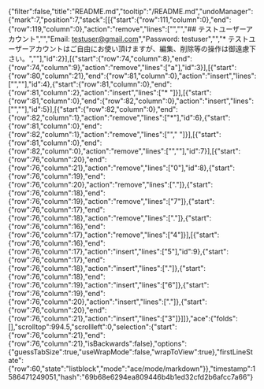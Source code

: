 {"filter":false,"title":"README.md","tooltip":"/README.md","undoManager":{"mark":7,"position":7,"stack":[[{"start":{"row":111,"column":0},"end":{"row":119,"column":0},"action":"remove","lines":["","","## テストユーザーアカウント","","Email: testuser@gmail.com","Password: testuser","","* テストユーザーアカウントはご自由にお使い頂けますが、編集、削除等の操作は御遠慮下さい。",""],"id":2}],[{"start":{"row":74,"column":8},"end":{"row":74,"column":9},"action":"remove","lines":["a"],"id":3}],[{"start":{"row":80,"column":21},"end":{"row":81,"column":0},"action":"insert","lines":["",""],"id":4},{"start":{"row":81,"column":0},"end":{"row":81,"column":2},"action":"insert","lines":["* "]}],[{"start":{"row":81,"column":0},"end":{"row":82,"column":0},"action":"insert","lines":["",""],"id":5}],[{"start":{"row":82,"column":0},"end":{"row":82,"column":1},"action":"remove","lines":["*"],"id":6},{"start":{"row":81,"column":0},"end":{"row":82,"column":1},"action":"remove","lines":[""," "]}],[{"start":{"row":81,"column":0},"end":{"row":82,"column":0},"action":"remove","lines":["",""],"id":7}],[{"start":{"row":76,"column":20},"end":{"row":76,"column":21},"action":"remove","lines":["0"],"id":8},{"start":{"row":76,"column":19},"end":{"row":76,"column":20},"action":"remove","lines":["."]},{"start":{"row":76,"column":18},"end":{"row":76,"column":19},"action":"remove","lines":["7"]},{"start":{"row":76,"column":17},"end":{"row":76,"column":18},"action":"remove","lines":["."]},{"start":{"row":76,"column":16},"end":{"row":76,"column":17},"action":"remove","lines":["4"]}],[{"start":{"row":76,"column":16},"end":{"row":76,"column":17},"action":"insert","lines":["5"],"id":9},{"start":{"row":76,"column":17},"end":{"row":76,"column":18},"action":"insert","lines":["."]},{"start":{"row":76,"column":18},"end":{"row":76,"column":19},"action":"insert","lines":["6"]},{"start":{"row":76,"column":19},"end":{"row":76,"column":20},"action":"insert","lines":["."]},{"start":{"row":76,"column":20},"end":{"row":76,"column":21},"action":"insert","lines":["3"]}]]},"ace":{"folds":[],"scrolltop":994.5,"scrollleft":0,"selection":{"start":{"row":76,"column":21},"end":{"row":76,"column":21},"isBackwards":false},"options":{"guessTabSize":true,"useWrapMode":false,"wrapToView":true},"firstLineState":{"row":60,"state":"listblock","mode":"ace/mode/markdown"}},"timestamp":1586471249051,"hash":"69b68e6294ea809446b4b1ed32cfd2b6afcc7a66"}